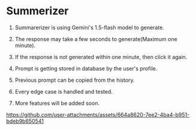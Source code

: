# Summerizer
1. Summarerizer is using Gemini's 1.5-flash model to generate.

2. The response may take a few seconds to generate(Maximum one minute).

3. If the response is not generated within one minute, then click it again.

4. Prompt is getting stored in database by the user's profile.

5. Previous prompt can be copied from the history.

6. Every edge case is handled and tested.

7. More features will be added soon.

https://github.com/user-attachments/assets/664a8620-7ee2-4ba4-b951-bdeb9b650541

